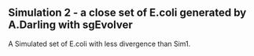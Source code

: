 ## Simulation 2 - a close set of E.coli generated by A.Darling with sgEvolver

A Simulated set of E.coli with less divergence than Sim1.

